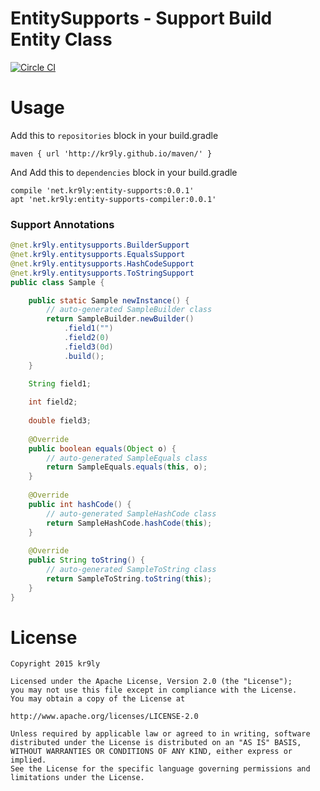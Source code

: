 # EntitySupports - Support Build Entity Class

[![Circle CI](https://circleci.com/gh/kr9ly/entity-supports-compiler/tree/master.svg?style=shield)](https://circleci.com/gh/kr9ly/entity-supports-compiler/tree/master)

# Usage

Add this to `repositories` block in your build.gradle

```
maven { url 'http://kr9ly.github.io/maven/' }
```

And Add this to `dependencies` block in your build.gradle

```
compile 'net.kr9ly:entity-supports:0.0.1'
apt 'net.kr9ly:entity-supports-compiler:0.0.1'
```

### Support Annotations

```java
@net.kr9ly.entitysupports.BuilderSupport
@net.kr9ly.entitysupports.EqualsSupport
@net.kr9ly.entitysupports.HashCodeSupport
@net.kr9ly.entitysupports.ToStringSupport
public class Sample {

    public static Sample newInstance() {
        // auto-generated SampleBuilder class
        return SampleBuilder.newBuilder()
            .field1("")
            .field2(0)
            .field3(0d)
            .build();
    }

    String field1;
    
    int field2;
    
    double field3;
    
    @Override
    public boolean equals(Object o) {
        // auto-generated SampleEquals class
        return SampleEquals.equals(this, o);
    }
    
    @Override
    public int hashCode() {
        // auto-generated SampleHashCode class
        return SampleHashCode.hashCode(this);
    }
    
    @Override
    public String toString() {
        // auto-generated SampleToString class
        return SampleToString.toString(this);
    }
}
```

# License

```
Copyright 2015 kr9ly

Licensed under the Apache License, Version 2.0 (the "License");
you may not use this file except in compliance with the License.
You may obtain a copy of the License at

http://www.apache.org/licenses/LICENSE-2.0

Unless required by applicable law or agreed to in writing, software
distributed under the License is distributed on an "AS IS" BASIS,
WITHOUT WARRANTIES OR CONDITIONS OF ANY KIND, either express or implied.
See the License for the specific language governing permissions and
limitations under the License.
```